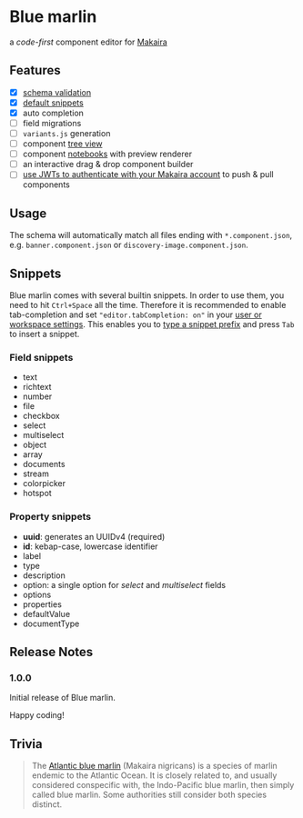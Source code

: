 # Blue marlin

a _code-first_ component editor for [Makaira](https://makaira.io)

## Features

- [x] [schema validation](https://code.visualstudio.com/docs/languages/json#_json-schemas-and-settings)
- [x] [default snippets](https://code.visualstudio.com/docs/languages/json#_define-snippets-in-json-schemas)
- [x] auto completion
- [ ] field migrations
- [ ] `variants.js` generation
- [ ] component [tree view](https://code.visualstudio.com/api/extension-guides/tree-view)
- [ ] component [notebooks](https://code.visualstudio.com/api/extension-guides/notebook) with preview renderer
- [ ] an interactive drag & drop component builder
- [ ] [use JWTs to authenticate with your Makaira account](https://docs.makaira.io/reference/authentication#json-web-token-jwt) to push & pull components

## Usage

The schema will automatically match all files ending with `*.component.json`,
e.g. `banner.component.json` or `discovery-image.component.json`.

## Snippets

Blue marlin comes with several builtin snippets. In order to use them, you need to hit `Ctrl+Space` all the time.
Therefore it is recommended to enable tab-completion and set `"editor.tabCompletion: on"` in your [user or workspace settings](https://code.visualstudio.com/docs/getstarted/settings).
This enables you to [type a snippet prefix](https://code.visualstudio.com/docs/editor/userdefinedsnippets) and press `Tab` to insert a snippet.

### Field snippets

- text
- richtext
- number
- file
- checkbox
- select
- multiselect
- object
- array
- documents
- stream
- colorpicker
- hotspot

### Property snippets

- **uuid**: generates an UUIDv4 (required)
- **id**: kebap-case, lowercase identifier
- label
- type
- description
- option: a single option for _select_ and _multiselect_ fields
- options
- properties
- defaultValue
- documentType

## Release Notes

### 1.0.0

Initial release of Blue marlin.

Happy coding!

## Trivia

> The [Atlantic blue marlin](https://en.wikipedia.org/wiki/Atlantic_blue_marlin) (Makaira nigricans) is a species of marlin endemic to the Atlantic Ocean. It is closely related to, and usually considered conspecific with, the Indo-Pacific blue marlin, then simply called blue marlin. Some authorities still consider both species distinct.
